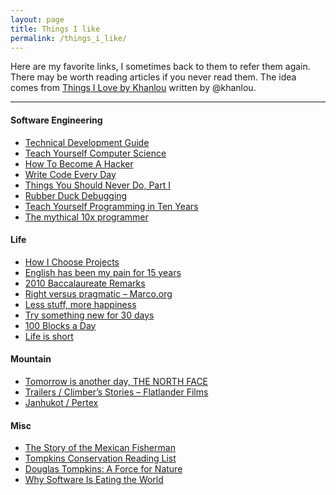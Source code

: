 ```yaml
---
layout: page
title: Things I like
permalink: /things_i_like/
---
```


Here are my favorite links, I sometimes back to them to refer them again. There may be worth reading articles if you never read them.
The idea comes from [Things I Love by Khanlou](http://khanlou.com/love/) written by @khanlou.

<hr>

#### Software Engineering
- [Technical Development Guide](https://www.google.com/about/careers/students/guide-to-technical-development.html)
- [Teach Yourself Computer Science](https://teachyourselfcs.com/)
- [How To Become A Hacker](http://www.catb.org/~esr/faqs/hacker-howto.html)
- [Write Code Every Day](http://ejohn.org/blog/write-code-every-day/)
- [Things You Should Never Do, Part I](https://www.joelonsoftware.com/2000/04/06/things-you-should-never-do-part-i/)
- [Rubber Duck Debugging](https://rubberduckdebugging.com)
- [Teach Yourself Programming in Ten Years](http://www.norvig.com/21-days.html)
- [The mythical 10x programmer](http://antirez.com/news/112)

#### Life
- [How I Choose Projects](https://www.scotthyoung.com/blog/2016/02/18/choosing-projects/)
- [English has been my pain for 15 years](http://antirez.com/news/61)
- [2010 Baccalaureate Remarks](https://www.princeton.edu/news/2010/05/30/2010-baccalaureate-remarks)
- [Right versus pragmatic – Marco.org](https://marco.org/2012/02/25/right-vs-pragmatic)
- [Less stuff, more happiness](https://www.ted.com/talks/graham_hill_less_stuff_more_happiness)
- [Try something new for 30 days](https://www.ted.com/talks/matt_cutts_try_something_new_for_30_days)
- [100 Blocks a Day](https://waitbutwhy.com/2016/10/100-blocks-day.html)
- [Life is short](http://www.paulgraham.com/vb.html)

#### Mountain
- [Tomorrow is another day, THE NORTH FACE](https://www.goldwin.co.jp/tnf/special/tomorrow_is_another_day/)
- [Trailers / Climber’s Stories – Flatlander Films](https://flatlanderfilms.com/category/trailers-climbers-stories/)
- [Janhukot / Pertex](https://www.pertex.com/janhukot/)

#### Misc
- [The Story of the Mexican Fisherman](https://bemorewithless.com/the-story-of-the-mexican-fisherman/)
- [Tompkins Conservation Reading List](http://www.tompkinsconservation.org/reading_list.htm)
- [Douglas Tompkins: A Force for Nature](http://www.tompkinsconservation.org/news/2015/12/09/douglas-tompkins-a-force-for-nature/)
- [Why Software Is Eating the World](https://a16z.com/2016/08/20/why-software-is-eating-the-world/)
